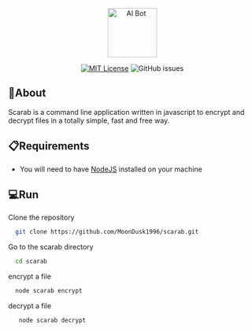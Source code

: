 <div align="center">

<img src="https://cdn.discordapp.com/attachments/401270585306382337/1104605824548085831/Dusk_scarab_tech_icon_ascii_2f47db53-ab33-47cc-8456-19672898e3fe.png" alt="AI Bot" width="100"/>

[![MIT License](https://img.shields.io/badge/License-MIT-green.svg)](https://github.com/MoonDusk1996/scarab/blob/main/LICENSE)
![GitHub issues](https://img.shields.io/github/issues/moondusk1996/scarab)

</div>

## 📝About

Scarab is a command line application written in javascript to encrypt and decrypt files in a totally simple, fast and free way.

## ️📋Requirements

- You will need to have [NodeJS](https://nodejs.org/en)
  installed on your machine

## 💻Run

Clone the repository

```bash
  git clone https://github.com/MoonDusk1996/scarab.git
```

Go to the scarab directory

```bash
  cd scarab
```

encrypt a file

```bash
  node scarab encrypt
```

decrypt a file

```bash
   node scarab decrypt
```
